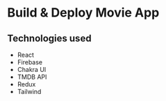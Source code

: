 # Build & Deploy Movie App


## Technologies used

- React
- Firebase
- Chakra UI
- TMDB API
- Redux
- Tailwind
